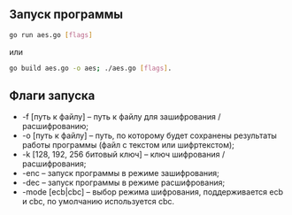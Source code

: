 ## Запуск программы
```sh
go run aes.go [flags]
```
или
```sh
go build aes.go -o aes; ./aes.go [flags].
```
## Флаги запуска
- -f [путь к файлу] – путь к файлу для зашифрования / расшифрованию;
- -o [путь к файлу] – путь, по которому будет сохранены результаты работы программы (файл с текстом или шифртекстом);
- -k [128, 192, 256 битовый ключ] – ключ шифрования / расшифрования;
- -enc – запуск программы в режиме зашифрования;
- -dec – запуск программы в режиме расшифрования;
- -mode [ecb|cbc] – выбор режима шифрования, поддерживается ecb и cbc, по умолчанию используется cbc.
